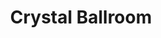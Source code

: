 ---
title: Crystal Ballroom
location: Freehold, NJ
description: Crystal Ballroom, Freehold, NJ - Jackie & Dennis Wedding Trailer
link: https://player.vimeo.com/video/180128073?color=26a69a&title=0&byline=0&portrait=0
thumb: crystal-ballroom.jpg
---